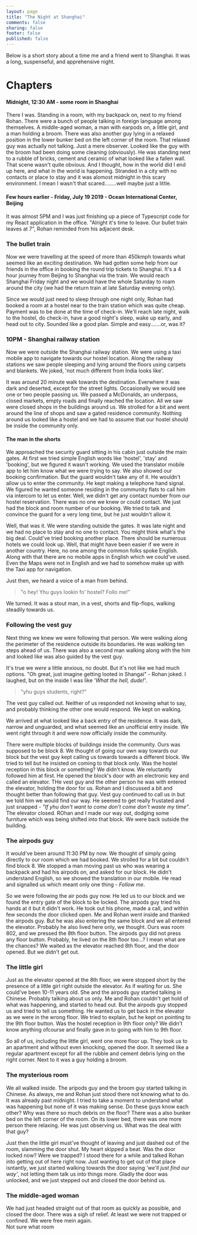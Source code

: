 ```yaml
---
layout: page
title: "The Night at Shanghai"
comments: false
sharing: false
footer: false
published: false
---
```


Below is a short story about a time me and a friend went to Shanghai. It was a long, suspenseful, and apprehensive night.

# Chapters



#### Midnight, 12:30 AM - some room in Shanghai  
There I was. Standing in a room, with my backpack on, next to my friend Rohan. There were a bunch of people talking in foreign language among themselves. A middle-aged woman, a man with earpods on, a little girl, and a man holding a broom. There was also another guy lying in a relaxed position in the lower bunker bed on the left corner of the room. That relaxed guy was actually not talking. Just a mere observer. Looked like the guy with the broom had been doing some cleaning (obviously). He was standing next to a rubble of bricks, cement and ceramic of what looked like a fallen wall. That scene wasn't quite obvious. And I thought, how in the world did I end up here, and what in the world is happening. Stranded in a city with no contacts or place to stay and it was alomost midnight in this scary environment. I mean I wasn't that scared........well maybe just a little.


#### Few hours earlier - Friday, July 19 2019 - Ocean International Center, Beijing
It was almost 5PM and I was just finishing up a piece of Typescript code for my React application in the office. "Alright it's time to leave. Our bullet train leaves at 7", Rohan reminded from his adjacent desk. 

### The bullet train
Now we were travelling at the speed of more than 450kmph towards what seemed like an exciting destination. We had gotten some help from our friends in the office in booking the round trip tickets to Shanghai. It's a 4 hour journey from Beijing to Shanghai via the train. We would reach Shanghai Friday night and we would have the whole Saturday to roam around the city (we had the return train at late Saturday evening only). 

Since we would just need to sleep through one night only, Rohan had booked a room at a hostel near to the train station which was quite cheap. Payment was to be done at the time of check-in. We'll reach late night, walk to the hostel, do check-in, have a good night's sleep, wake up early, and head out to city. Sounded like a good plan. Simple and easy.......or, was it?

### 10PM - Shanghai railway station
Now we were outside the Shanghai railway station. We were using a taxi mobile app to navigate towards our hostel location. Along the railway stations we saw people sleeping and lying around the floors using carpets and blankets. We joked, 'not much different from India looks like'.

It was around 20 minute walk towards the destination. Everwhere it was dark and deserted, except for the street lights. Occasionally we would see one or two people passing us. We passed a McDonalds, an underpass, closed markets, empty roads and finally reached the location. All we saw were closed shops in the buildings around us. We strolled for a bit and went around the line of shops and saw a gated residence community. Nothing around us looked like a hostel and we had to assume that our hostel should be inside the community only.

#### The man in the shorts
We approached the security guard sitting in his cabin just outside the main gates. At first we tried simple English words like 'hostel', 'stay' and 'booking', but we figured it wasn't working. We used the translator mobile app to let him know what we were trying to say. We also showed our booking confirmation. But the guard wouldn't take any of it. He wouldn't allow us to enter the community. He kept making a telephone hand signal. We figured he wanted someone residing in the community flats to call him via intercom to let us enter. Well, we didn't get any contact number from our hostel reservation. There was no one we knew or could contact. We just had the block and room number of our booking. We tried to talk and convince the guard for a very long time, but he just wouldn't allow it.

Well, that was it. We were standing outside the gates. It was late night and we had no place to stay and no one to contact. You might think what's the big deal. Could've tried booking another place. There should be numerous hotels we could look up. Well, that might have been easier if we were in another country. Here, no one among the common folks spoke English. Along with that there are no mobile apps in English which we could've used. Even the Maps were not in English and we had to somehow make up with the Taxi app for navigation.

Just then, we heard a voice of a man from behind. 

>"o hey! Yhu guys lookin fo' hostel? Follo me!"

We turned. It was a stout man, in a vest, shorts and flip-flops, walking steadily towards us. 


### Following the vest guy
Next thing we knew we were following that person. We were walking along the perimeter of the residence outside its boundaries. He was walking ten steps ahead of us. There was also a second man walking along with the him and looked like was also guided by the vest guy.

It's true we *were* a little anxious, no doubt. But it's not like we had much options. "Oh great, just imagine getting looted in Shangai" - Rohan joked. I laughed, but on the inside I was like *'What the hell, dude!'*.

>"yhu guys students, right?"

The vest guy called out. Neither of us responded not knowing what to say, and probably thinking the other one would respond. We kept on walking.

We arrived at what looked like a back entry of the residence. It was dark, narrow and unguarded, and what seemed like an unofficial entry inside. We went right through it and were now officially inside the community.

There were multiple blocks of buildings inside the community. Ours was supposed to be block 8. We thought of going our own way towards our block but the vest guy kept calling us towards towards a different block. We tried to tell but he insisted on coming to that block only. Was the hostel reception in this block or something? We didn't know. We reluctantly followed him at first. He opened the block's door with an electronic key and called an elevator. THe vest guy and the other person he was with entered the elevator, holding the door for us. Rohan and I discussed a bit and thought better than following that guy. Vest guy continued to call us in but we told him we would find our way. He seemed to get really frustated and just snapped - *"If yhu don't want to come don't come don't waste my time"*. The elevator closed. ROhan and I made our way out, dodging some furniture which was being shifted into that block. We were back outside the building.

### The airpods guy
It would've been around 11:30 PM by now. We thought of simply going directly to our room which we had booked. We strolled for a bit but couldn't find block 8. We stopped a man moving past us who was wearing a backpack and had his airpods on, and asked for our block. He didn't understand English, so we showed the translation in our mobile. He read and signalled us which meant only one thing - *Follow me*.

So we were following the air pods guy now. He led us to our block and we found the entry gate of the block to be locked. The airpods guy tried his hands at it but it didn't work. He took out his phone, made a call, and within few seconds the door clicked open. Me and Rohan went inside and thanked the airpods guy. But he was also entering the same block and we all entered the elevator. Probably he also lived here only, we thought. Ours was room 802, and we pressed the 8th floor button. The airpods guy did not press any floor button. Probably, he lived on the 8th floor too...? I mean what are the chances? We waited as the elevator reached 8th floor, and the door opened. But we didn't get out.


### The little girl
Just as the elevator opened at the 8th floor, we were stopped short by the presence of a little girl right outside the elevator. As if waiting for us. She could've been 10-11 years old. She and the airpods guy started talking in Chinese. Probably talking about us only. Me and Rohan couldn't get hold of what was happening, and started to head out. But the airpods guy stopped us and tried to tell us something. He wanted us to get back in the elevator as we were in the wrong floor. We tried to explain, but he kept on pointing to the 9th floor button. Was the hostel reception in 9th floor only? We didn't know anything ofcourse and finally gave in to going with him to 9th floor.

So all of us, including the little girl, went one more floor up. They took us to an apartment and without even knocking, opened the door. It seemed like a regular apartment except for all the rubble and cement debris lying on the right corner. Next to it was a guy holding a broom.


### The mysterious room
We all walked inside. The aripods guy and the broom guy started talking in Chinese. As always, me and Rohan just stood there not knowing what to do. It was already past midnight. I tried to take a moment to understand what was happening but none of it was making sense. Do these guys know each other? Why was there so much debris on the floor? There was a also bunker bed on the left corner of the room. On its lower bed, there was one more person there relaxing. He was just observing us. What was the deal with that guy?

Just then the little girl must've thought of leaving and just dashed out of the room, slamming the door shut. My heart skipped a beat. Was the door locked now? Were we trapped? I stood there for a while and talked Rohan into getting out of here right now. Just wanting to get out of that place isntantly, we just started walking towards the door saying *'we'll just find our way'*, not letting them talk us into things more. Gladly the door was unlocked, and we just stepped out and closed the door behind us.


### The middle-aged woman
We had just headed straight out of that room as quickly as possible, and closed the door. There was a sigh of relief. At least we were not trapped or confined. We were free mein again.  
Not sure what room 